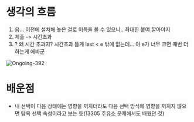 # 생각의 흐름
1. 음... 이전에 설치해 놓은 걸로 이득을 볼 수 있으니.. 최대한 붙여 깔아야지
2. 제출 -> 시간초과
3. ? 왜 시간 초과지? 시간초과 뜰게 last < e 밖에 없는데... 아 e가 너무 크면 매번 더하는게 에바군

![Ongoing-392](https://github.com/user-attachments/assets/ad604474-9510-4c73-8b9c-9750a308f173)

# 배운점
- 내 선택이 다음 상태에는 영향을 끼치더라도 다음 선택 방식에 영향을 끼치지 않으면 탐욕 선택 속성이라고 보는 듯(13305 주유소 문제에서도 배웠던 것)
